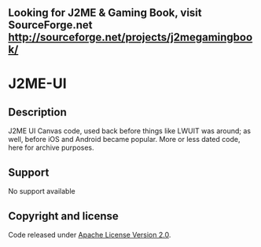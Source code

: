 Looking for J2ME & Gaming Book, visit SourceForge.net http://sourceforge.net/projects/j2megamingbook/
---

# J2ME-UI

## Description
J2ME UI Canvas code, used back before things like LWUIT was around; as well, before iOS and Android became popular.
More or less dated code, here for archive purposes.

## Support
No support available

## Copyright and license
Code released under [Apache License Version 2.0](https://github.com/jasonlam604/J2ME-UI/blob/master/LICENSE). 

